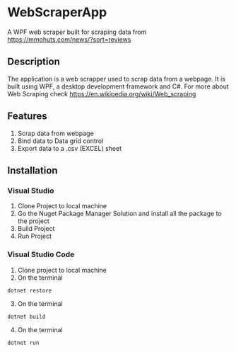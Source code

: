 # WebScraperApp
A WPF web scraper built for scraping data from https://mmohuts.com/news/?sort=reviews 

## Description
The application is a web scrapper used to scrap data from a webpage. It is built using WPF, a desktop development framework and C#. For more about Web Scraping check https://en.wikipedia.org/wiki/Web_scraping

## Features
1. Scrap data from webpage
2. Bind data to Data grid control
3. Export data to a .csv (EXCEL) sheet

## Installation
### Visual Studio
1. Clone Project to local machine
2. Go the Nuget Package Manager Solution and install all the package to the project
3. Build Project
4. Run Project

### Visual Studio Code
1. Clone project to local machine
2. On the terminal
```
dotnet restore
```
3. On the terminal
```
dotnet build
```
4. On the terminal
```
dotnet run
```
